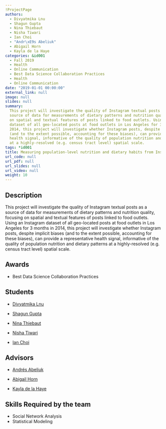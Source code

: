 ```yaml
---
!ProjectPage
authors:
  - Divyatmika Lnu
  - Shagun Gupta
  - Nina Thiebaut
  - Nisha Tiwari
  - Ian Choi
  - "Andr\xE9s Abeliuk"
  - Abigail Horn
  - Kayla de la Haye
categories: &id001
  - Fall 2019
  - Health
  - Online Communication
  - Best Data Science Collaboration Practices
  - Health
  - Online Communication
date: "2019-01-01 00:00:00"
external_link: null
image: null
slides: null
summary:
  This project will investigate the quality of Instagram textual posts as a
  source of data for measurements of dietary patterns and nutrition quality, focusing
  on spatial and textual features of posts linked to food outlets. Using an Instagram
  dataset of all geo-located posts at food outlets in Los Angeles for 3 months in
  2014, this project will investigate whether Instagram posts, despite implicit biases
  (and to the extent possible, accounting for these biases), can provide a representative
  health signal, informative of the quality of population nutrition and dietary patterns
  at a highly-resolved (e.g. census tract level) spatial scale.
tags: *id001
title: Measuring population-level nutrition and dietary habits from Instagram
url_code: null
url_pdf: null
url_slides: null
url_video: null
weight: 10
---
```


## Description

This project will investigate the quality of Instagram textual posts as a source of data for measurements of dietary patterns and nutrition quality, focusing on spatial and textual features of posts linked to food outlets. Using an Instagram dataset of all geo-located posts at food outlets in Los Angeles for 3 months in 2014, this project will investigate whether Instagram posts, despite implicit biases (and to the extent possible, accounting for these biases), can provide a representative health signal, informative of the quality of population nutrition and dietary patterns at a highly-resolved (e.g. census tract level) spatial scale.

## Awards

- Best Data Science Collaboration Practices

## Students

- [Divyatmika Lnu](../../../author/divyatmika-lnu)

- [Shagun Gupta](../../../author/shagun-gupta)

- [Nina Thiebaut](../../../author/nina-thiebaut)

- [Nisha Tiwari](../../../author/nisha-tiwari)

- [Ian Choi](../../../author/ian-choi)

## Advisors

- [Andrés Abeliuk](../../../author/andres-abeliuk)

- [Abigail Horn](../../../author/abigail-horn)

- [Kayla de la Haye](../../../author/kayla-de-la-haye)

## Skills Required by the team

- Social Network Analysis
- Statistical Modeling
